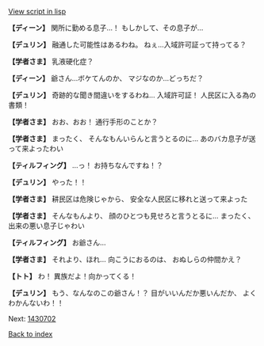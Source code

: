 [View script in lisp](../scripts/1430502.txt)

**【ディーン】**
関所に勤める息子…！
もしかして、その息子が…

**【デュリン】**
融通した可能性はあるわね。
ねぇ…入域許可証って持ってる？

**【学者さま】**
乳液硬化症？

**【ディーン】**
爺さん…ボケてんのか、
マジなのか…どっちだ？

**【デュリン】**
奇跡的な聞き間違いをするわね…
入域許可証！
人民区に入る為の書類！

**【学者さま】**
おお、おお！
通行手形のことか？

**【学者さま】**
まったく、
そんなもんいらんと言うとるのに…
あのバカ息子が送って来よったわい

**【ティルフィング】**
…っ！
お持ちなんですね！？

**【デュリン】**
やった！！

**【学者さま】**
耕民区は危険じゃから、
安全な人民区に移れと送って来よった

**【学者さま】**
そんなもんより、
顔のひとつも見せろと言うとるに…
まったく、出来の悪い息子じゃわい

**【ティルフィング】**
お爺さん…

**【学者さま】**
それより、ほれ…
向こうにおるのは、
おぬしらの仲間かえ？

**【トト】**
わ！
異族だよ！向かってくる！

**【デュリン】**
もう、なんなのこの爺さん！？
目がいいんだか悪いんだか、
よくわかんないわ！！

Next: [1430702](1430702.md)

[Back to index](index.md)
